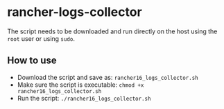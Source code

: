 # rancher-logs-collector

The script needs to be downloaded and run directly on the host using the `root` user or using `sudo`.

## How to use

* Download the script and save as: `rancher16_logs_collector.sh`
* Make sure the script is executable: `chmod +x rancher16_logs_collector.sh`
* Run the script: `./rancher16_logs_collector.sh`
